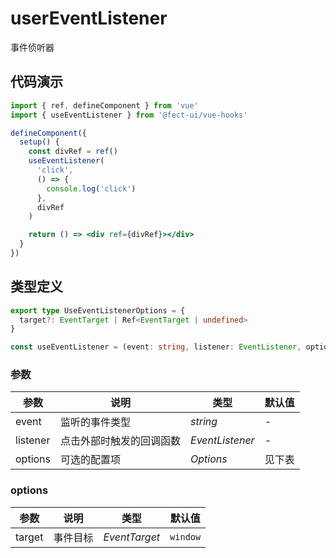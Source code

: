 # userEventListener

事件侦听器

## 代码演示

```jsx
import { ref, defineComponent } from 'vue'
import { useEventListener } from '@fect-ui/vue-hooks'

defineComponent({
  setup() {
    const divRef = ref()
    useEventListener(
      'click',
      () => {
        console.log('click')
      },
      divRef
    )

    return () => <div ref={divRef}></div>
  }
})
```

## 类型定义

```ts
export type UseEventListenerOptions = {
  target?: EventTarget | Ref<EventTarget | undefined>
}

const useEventListener = (event: string, listener: EventListener, options: UseEventListenerOptions = {}): void => {}
```

### 参数

| 参数     | 说明                     | 类型            | 默认值 |
| -------- | ------------------------ | --------------- | ------ |
| event    | 监听的事件类型           | _string_        | -      |
| listener | 点击外部时触发的回调函数 | _EventListener_ | -      |
| options  | 可选的配置项             | _Options_       | 见下表 |

### options

| 参数   | 说明     | 类型          | 默认值   |
| ------ | -------- | ------------- | -------- |
| target | 事件目标 | _EventTarget_ | `window` |
